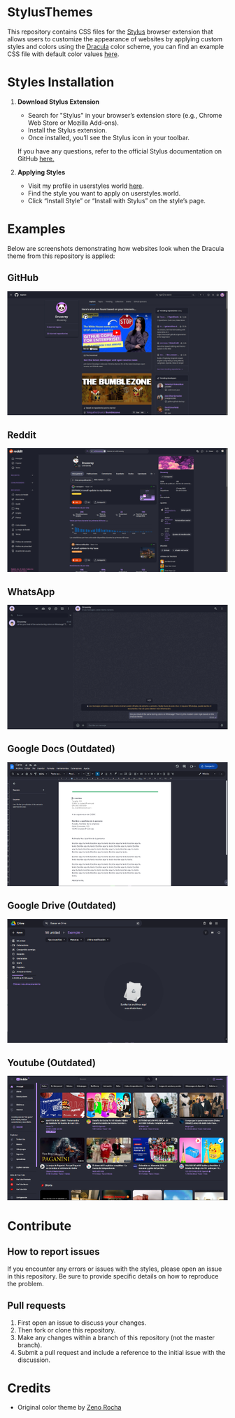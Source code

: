 # StylusThemes
This repository contains CSS files for the [Stylus](https://github.com/openstyles/stylus) browser extension that allows users to customize the appearance of websites by applying custom styles and colors using the [Dracula](https://github.com/dracula/dracula-theme) color scheme, you can find an example CSS file with default color values [here](example.css).

# Styles Installation

1. **Download Stylus Extension**
   - Search  for "Stylus" in your browser’s extension store (e.g., Chrome Web Store or Mozilla Add-ons).
   - Install the Stylus extension. 
   - Once installed, you’ll see the Stylus icon in your toolbar.

    If you have any questions, refer to the official Stylus documentation on GitHub [here.](https://github.com/openstyles/stylus/blob/master/README.md)

2. **Applying Styles**
   - Visit my profile in userstyles world [here](https://userstyles.world/user/druxorey).
   - Find the style you want to apply on userstyles.world.
   - Click “Install Style” or “Install with Stylus” on the style’s page.

# Examples
Below are screenshots demonstrating how websites look when the Dracula theme from this repository is applied:

## GitHub
![This is an image](/resources/github.png)

## Reddit
![This is an image](/resources/reddit.png)

## WhatsApp
![This is an image](/resources/whatsapp.png)

## Google Docs (Outdated)
![This is an image](/resources/docs.png)

## Google Drive (Outdated)
![This is an image](/resources/drive.png)

## Youtube (Outdated)
![This is an image](/resources/youtube.png)

# Contribute

## How to report issues 
If you encounter any errors or issues with the styles, please open an issue in this repository. Be sure to provide specific details on how to reproduce the problem.

## Pull requests
1. First open an issue to discuss your changes.
2. Then fork or clone this repository.
3. Make any changes within a branch of this repository (not the master branch).
4. Submit a pull request and include a reference to the initial issue with the discussion.

# Credits
- Original color theme by [Zeno Rocha](https://github.com/dracula/dracula-theme)